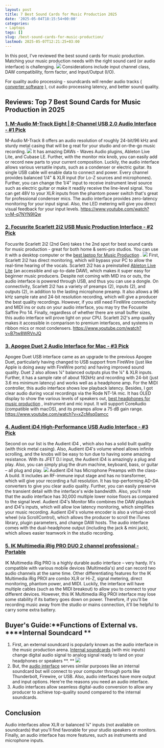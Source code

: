 ```yaml
---
layout: post
title: 7 Best Sound Cards for Music Production 2025
date: '2025-05-04T18:15:54+00:00'
categories:
- Laptops
tags: []
slug: /best-sound-cards-for-music-production/
lastmod: 2025-05-07T12:21:25+03:00
---
```


In this post, I've reviewed the best sound cards for music production.
Matching your music production needs with the right sound card (or audio interface) is challenging.
![](/assets/img/img/)
Considerations include input channel class, DAW compatibility, form factor, and Input/Output (I/O).

For quality audio processing - soundcards will render audio tracks (
[converter software](https://en.wikipedia.org/wiki/Analog-to-digital_converter)
), cut audio processing latency, and better sound quality.
## Reviews: Top 7 Best Sound Cards for Music Production in 2025
### [1. M-Audio M-Track Eight | 8-Channel USB 2.0 Audio Interface - #1 Pick](https://www.amazon.com/dp/B0010SZIQM/?tag=p-policy-20)
M-Audio M-Track 8 offers an audio resolution of roughly 24-bit/96 kHz and sturdy metal casing that will be g
reat for your studio and on-the-go music recording.
[](https://www.amazon.com/dp/B0010SZIQM/?tag=p-policy-20)
[](https://www.amazon.com/dp/B00NWE72LG/?tag=p-policy-20)
[](https://www.amazon.com/dp/B01KWPTLQG/ref=as_li_ss_il?&linkCode=li3&tag=p-policy-20&linkId=1d5bedff8c59deadcb5756de1c4165d6)
[](https://www.amazon.com/dp/B01KWPTLQG/ref=as_li_ss_il?&linkCode=li2&tag=p-policy-20&linkId=2742498f1d11ed7b298176c4737e30ac)
[](https://www.amazon.com/dp/B00E1N09JO/?tag=p-policy-20)
![](/assets/img/e/ir)
It has amazing DAWs - Waves Audio plugins, Ableton Live Lite, and Cubase LE. Further, with the monitor mix knob, you can easily add or record new parts to your current composition.
Luckily, the audio interface allows various versatile inputs, such as a condenser or electric guitar. Its single USB cable will enable data to connect and power.
Every channel provides balanced 1/4" & XLR input (for Lo-Z sources and microphones). Further, you can change the 1/4" input to receive instrument level source such as electric guitar or make it readily receive the line-level signal.
You can get 48V to your XLR inputs from the phantom power switch that's great for professional condenser mics. The audio interface provides zero-latency monitoring for your input signal. Also, the LED metering will give you direct visual feedback for your input levels.
https://www.youtube.com/watch?v=M-q7NYN9IQw
### [2. Focusrite Scarlett 2i2 USB Music Production Interface - #2 Pick](https://www.amazon.com/dp/B01E6T56EA/?tag=p-policy-20)
Focusrite Scarlett 2i2 (2nd Gen) takes t
he 2nd spot for best sound cards for music production - great for both home & semi-pro studios. You can use it with a desktop computer or the
[best laptop for Music Production](https://pestpolicy.com/best-laptop-for-music-production/)
.
[](https://www.amazon.com/dp/B01E6T56EA/?tag=p-policy-20)
[](https://www.amazon.com/dp/B01KWPTLQG/ref=as_li_ss_il?&linkCode=li3&tag=p-policy-20&linkId=1d5bedff8c59deadcb5756de1c4165d6)
[](https://www.amazon.com/dp/B01KWPTLQG/ref=as_li_ss_il?&linkCode=li2&tag=p-policy-20&linkId=2742498f1d11ed7b298176c4737e30ac)
[](https://www.amazon.com/dp/B00E1N09JO/?tag=p-policy-20)
![](/assets/img/e/ir)
First, Scarlett 2i2 has direct monitoring, which will bypass your PC to allow the real-time hearing of the vocals.
Scarlett 2i2 has a preinstalled
[Ableton Live Lite](https://www.ableton.com/en/products/live-lite/)
(an accessible and up-to-date DAW), which makes it super easy for beginner music producers.
Despite not coming with MID ins or outs, the audio interface is powered through USB, and thus you can use a dongle.
On connectivity, Scarlett 2i2 has a variety of preamps (2), inputs (2), and outputs (2), in addition to the lasting microphone preamp.
It also allows a 96 kHz sample rate and 24-bit resolution recording, which will give a producer the best quality recordings. However, if you still need FireWire connectivity and MIDI ins or outs on your audio interface, you may try the Focusrite Saffire Pro 14.
Finally,
regardless
of whether there are small buffer sizes, this audio interface will prove light on your CPU. Scarlett 2i2's amp quality makes it accessible in comparison to premium interfaces, and systems in ribbon mics or most condensers.
https://www.youtube.com/watch?v=B7tw8WRVnJQ
### [3. Apogee Duet 2 Audio Interface for Mac - #3 Pick](https://www.amazon.com/dp/B00BB2QBLI/?tag=p-policy-20)
Apogee Duet USB
interface came as an upgrade to the previous Apogee Duet, particularly having changed to USB support from FireWire (just like Apple is doing away with FireWire ports) and having improved sound quality.
Duet 2 also allows ¼" balanced outputs plus the ¼" & XLR inputs.
[](https://www.amazon.com/dp/B00BB2QBLI/?tag=p-policy-20)
[](https://www.amazon.com/dp/B01KWPTLQG/ref=as_li_ss_il?&linkCode=li3&tag=p-policy-20&linkId=1d5bedff8c59deadcb5756de1c4165d6)
[](https://www.amazon.com/dp/B01KWPTLQG/ref=as_li_ss_il?&linkCode=li2&tag=p-policy-20&linkId=2742498f1d11ed7b298176c4737e30ac)
[](https://www.amazon.com/dp/B00E1N09JO/?tag=p-policy-20)
Further, it has a sample rate of about 192kHz and recording with 24-bit (just 3.6 ms minimum latency) and works well as a headphone amp.
For the MIDI controller, this audio interface shows low playback latency. Besides, I got clear audio during vocal recordings via the Rode NT-1A mic.
It has OLED display to show the various levels of speakers out,
[best headphones for music production](https://pestpolicy.com/best-headphones-for-music-production/)
, instrument and mic input. It will support CoreAudio (compatible with macOS), and its preamps allow a 75 dB gain range.
https://www.youtube.com/watch?v=xZcMsq0amcc
### [4. Audient iD4 High-Performance USB Audio Interface - #3 Pick](https://www.amazon.com/dp/B079QFM7BT/?tag=p-policy-20)
Second on our list is the
Audient iD4
, which also has a solid built quality (with thick metal casing). Also, Audient iD4's volume wheel allows infinite scrolling, and the knobs will be easy to tun due to having some amazing resistance.
[](https://www.amazon.com/dp/B079QFM7BT/?tag=p-policy-20)
[](https://www.amazon.com/dp/B01KWPTLQG/ref=as_li_ss_il?&linkCode=li3&tag=p-policy-20&linkId=1d5bedff8c59deadcb5756de1c4165d6)
[](https://www.amazon.com/dp/B01KWPTLQG/ref=as_li_ss_il?&linkCode=li2&tag=p-policy-20&linkId=2742498f1d11ed7b298176c4737e30ac)
[](https://www.amazon.com/dp/B00E1N09JO/?tag=p-policy-20)
With its JFET D.I input, the Audient iD4 is amazingly a plug and play. Also, you can simply plug the drum machine, keyboard, bass, or guitar – all plug and play.
![](/assets/img/e/ir)
Audient iD4 has Microphone Preamps with the class-A build. It includes an RF-immune input stage and has no transformer, which will give your recording a full resolution.
It has top-performing AD-DA converters to give you clear audio quality. Further, you can easily preserve the transient detail with the interface's wide bandwidth.
Also, you'll note that the audio interface has 30,000 multiple lower noise floors as compared to the signal level. Audient iD4's Monitor Mix combines the DAW playback and iD4's inputs, which will allow low latency monitoring, which simplifies your music recording.
Audient iD4's volume encoder is also a virtual-scroll wheel (via ScrollControl), which allows the producer to scroll the iTunes library, plugin parameters, and change DAW hosts. The audio interface comes with the dual-headphone output (including the jack & mini jack), which allows easier teamwork in the studio recording.
### [5. IK Multimedia iRig PRO DUO 2 channel professional - Portable](https://www.amazon.com/dp/B0148JMEEI/?tag=p-policy-20)
IK Multimedia iRig PRO
is a highly durable audio interface – very hardy. It's compatible with various mobile devices (Multimedia's) and can record two audio channels at the same time.
[](https://www.amazon.com/dp/B0148JMEEI/?tag=p-policy-20)
[](https://www.amazon.com/dp/B01KWPTLQG/ref=as_li_ss_il?&linkCode=li3&tag=p-policy-20&linkId=1d5bedff8c59deadcb5756de1c4165d6)
[](https://www.amazon.com/dp/B01KWPTLQG/ref=as_li_ss_il?&linkCode=li2&tag=p-policy-20&linkId=2742498f1d11ed7b298176c4737e30ac)
[](https://www.amazon.com/dp/B00E1N09JO/?tag=p-policy-20)
Other differentiating features for the IK Multimedia iRig
PROl
are combo XLR or Hi-Z, signal metering, direct monitoring, phantom power, and MIDI.
Luckily, the interface will have multiple cables (such as the MIDI breakout) to allow you to connect to your different devices. However, this IK Multimedia iRig
PROl
interface may lose some stability if its battery goes down on power.
Therefore, if you'll be recording music away from the studio or mains connection, it'll be helpful to carry some extra battery.
## Buyer's Guide:**Functions of External vs. ****Internal Soundcard **
1. First, an external soundcard is popularly known as the audio interface in the music production arena.
[Internal soundcards](https://en.wikipedia.org/wiki/Sound_card)
(with mic inputs) change digital audio signal to analog signal ready to land on your headphones or speakers
**. **
![](/assets/img/img/)
2. But, the
[audio interface](https://en.wikipedia.org/wiki/Sound_card#Professional_sound_cards_(audio_interfaces))
serves similar purposes like an internal soundcard but will connect to your computer through ports like Thunderbolt, Firewire, or USB. Also,
audio
interfaces have more output and input options. Here're the reasons you need an audio interface.
3. Audio interfaces allow seamless digital-audio conversion to allow any producer to achieve top-quality sound compared to the internal soundcards.
## Conclusion
Audio interfaces allow XLR or balanced ¼" inputs (not available on soundcards) that you'll find favorable for your studio speakers or monitors. Finally, an audio interface has more features, such as instruments and microphone inputs.

